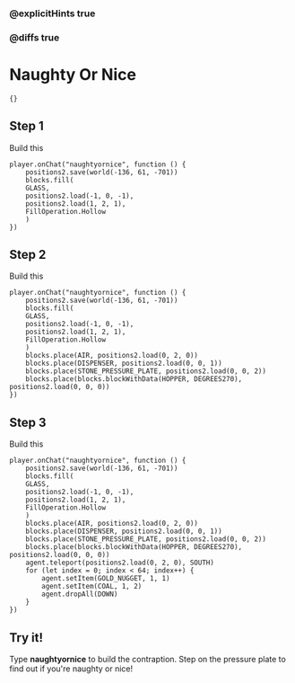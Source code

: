 ### @explicitHints true

### @diffs true

# Naughty Or Nice

```template
{}
```

## Step 1

Build this

```blocks
player.onChat("naughtyornice", function () {
    positions2.save(world(-136, 61, -701))
    blocks.fill(
    GLASS,
    positions2.load(-1, 0, -1),
    positions2.load(1, 2, 1),
    FillOperation.Hollow
    )
})
```

## Step 2

Build this

```blocks
player.onChat("naughtyornice", function () {
    positions2.save(world(-136, 61, -701))
    blocks.fill(
    GLASS,
    positions2.load(-1, 0, -1),
    positions2.load(1, 2, 1),
    FillOperation.Hollow
    )
    blocks.place(AIR, positions2.load(0, 2, 0))
    blocks.place(DISPENSER, positions2.load(0, 0, 1))
    blocks.place(STONE_PRESSURE_PLATE, positions2.load(0, 0, 2))
    blocks.place(blocks.blockWithData(HOPPER, DEGREES270), positions2.load(0, 0, 0))
})
```

## Step 3

Build this

```blocks
player.onChat("naughtyornice", function () {
    positions2.save(world(-136, 61, -701))
    blocks.fill(
    GLASS,
    positions2.load(-1, 0, -1),
    positions2.load(1, 2, 1),
    FillOperation.Hollow
    )
    blocks.place(AIR, positions2.load(0, 2, 0))
    blocks.place(DISPENSER, positions2.load(0, 0, 1))
    blocks.place(STONE_PRESSURE_PLATE, positions2.load(0, 0, 2))
    blocks.place(blocks.blockWithData(HOPPER, DEGREES270), positions2.load(0, 0, 0))
    agent.teleport(positions2.load(0, 2, 0), SOUTH)
    for (let index = 0; index < 64; index++) {
        agent.setItem(GOLD_NUGGET, 1, 1)
        agent.setItem(COAL, 1, 2)
        agent.dropAll(DOWN)
    }
})
```

## Try it!

Type **naughtyornice** to build the contraption. Step on the pressure plate to find out if you're naughty or nice!